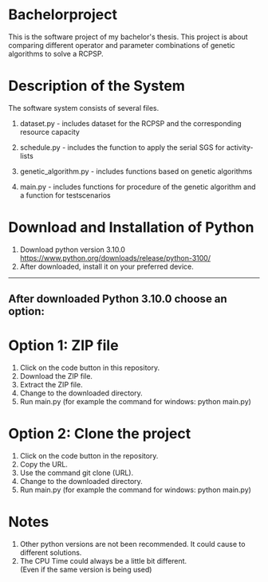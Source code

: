 # Bachelorproject
This is the software project of my bachelor's thesis.
This project is about comparing different operator and
parameter combinations of genetic algorithms to solve a RCPSP.

# Description of the System
The software system consists of several files.

1. dataset.py - includes dataset for the RCPSP and 
the corresponding resource capacity 

2. schedule.py - includes the function to apply the 
serial SGS for activity-lists

3. genetic_algorithm.py - includes functions based on 
genetic algorithms

4. main.py - includes functions for procedure
of the genetic algorithm and a function for testscenarios

   
# Download and Installation of Python
1. Download python version 3.10.0
https://www.python.org/downloads/release/python-3100/ 
2. After downloaded, install it on your preferred device.

---
After downloaded Python 3.10.0 choose an option:
---

#  Option 1: ZIP file
1. Click on the code button in this repository.
2. Download the ZIP file.
3. Extract the ZIP file.
4. Change to the downloaded directory.
5. Run main.py (for example the command for windows: python main.py)

#  Option 2: Clone the project 
1. Click on the code button in the repository.
2. Copy the URL.
3. Use the command git clone (URL).
4. Change to the downloaded directory.
5. Run main.py (for example the command for windows: python main.py)

# Notes
1. Other python versions are not been recommended. 
It could cause to different solutions.
2. The CPU Time could always be a little bit different.\
   (Even if the same version is being used)